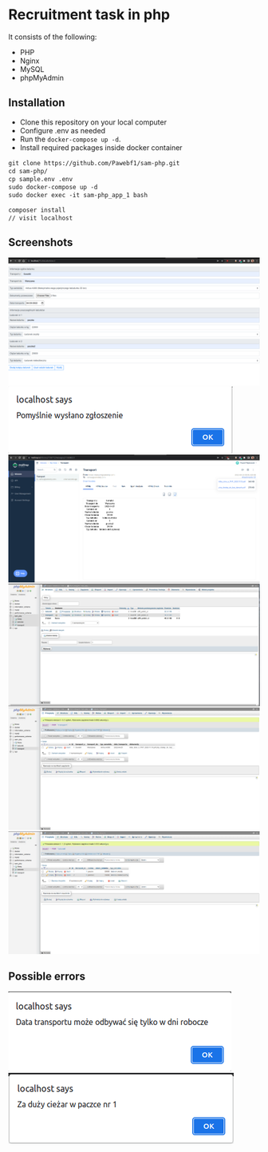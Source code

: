 # Recruitment task in php

It consists of the following:

* PHP
* Nginx
* MySQL
* phpMyAdmin

## Installation

* Clone this repository on your local computer
* Configure .env as needed
* Run the `docker-compose up -d`.
* Install required packages inside docker container


```shell
git clone https://github.com/Pawebf1/sam-php.git
cd sam-php/
cp sample.env .env
sudo docker-compose up -d
sudo docker exec -it sam-php_app_1 bash
```

```shell
composer install
// visit localhost
```

## Screenshots

![](screenshots/glowna_strona.png)
![](screenshots/pomyslne_wyslanie.png)
![](screenshots/wyslany_mail.png)
![](screenshots/baza_danych_glowna.png)
![](screenshots/baza_danych_transport.png)
![](screenshots/baza_danych_ladunek.png)

## Possible errors

![](screenshots/blad_wyslania1.png)
![](screenshots/blad_wyslania2.png)
